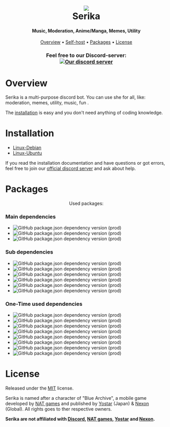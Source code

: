 <h1 align="center">
    <br>
    <a href="https://github.com/yamaiYuzuru/serika">
    <img src="https://i.imgur.com/PxbWf1E.jpg">
    </a>
    <br>
    Serika
</h1>

<h4 align="center">Music, Moderation, Anime/Manga, Memes, Utility</h4>

<p align="center">
<a href="#overview">Overview</a>
• <a href="#installation">Self-host</a>
• <a href="#packages">Packages</a>
• <a href="#license">License</a>
</p>

<h3 align="center">Feel free to our Discord-server:<br>
<a href="https://discord.gg/Jn79gkdyVZ"><img src="https://discordapp.com/api/guilds/957307553858084944/widget.png?style=banner3" alt="Our discord server"></a>
</h3>

# Overview

Serika is a multi-purpose discord bot. You can use she for all, like: moderation, memes, utility, music, fun <!--or nsfw (for the horny dudes. xD)-->.

The [installation](#installation) is easy and you don't need anything of coding knowledge.

# Installation
- [Linux-Debian](/docs/install/linux_deb.md)
- [Linux-Ubuntu](/docs/install/linux_ubu.md)

If you read the installation documentation and have questions or got errors, feel free to join our [official discord server](https://discord.gg/Jn79gkdyVZ) and ask about help.

# Packages

<p align="center">
Used packages:
</p>

### Main dependencies
- <img alt="GitHub package.json dependency version (prod)" src="https://img.shields.io/github/package-json/dependency-version/yamaiYuzuru/serika/discord.js?logo=NPM&style=plastic">
- <img alt="GitHub package.json dependency version (prod)" src="https://img.shields.io/github/package-json/dependency-version/yamaiYuzuru/serika/mongoose?logo=NPM&style=plastic">
- <img alt="GitHub package.json dependency version (prod)" src="https://img.shields.io/github/package-json/dependency-version/yamaiYuzuru/serika/@discordjs/builders?logo=NPM&style=plastic">

### Sub dependencies
- <img alt="GitHub package.json dependency version (prod)" src="https://img.shields.io/github/package-json/dependency-version/yamaiYuzuru/serika/@top-gg/sdk?logo=NPM&style=plastic">
- <img alt="GitHub package.json dependency version (prod)" src="https://img.shields.io/github/package-json/dependency-version/yamaiYuzuru/serika/booru?logo=NPM&style=plastic">
- <img alt="GitHub package.json dependency version (prod)" src="https://img.shields.io/github/package-json/dependency-version/yamaiYuzuru/serika/erela.js?logo=NPM&style=plastic">
- <img alt="GitHub package.json dependency version (prod)" src="https://img.shields.io/github/package-json/dependency-version/yamaiYuzuru/serika/node-fetch?logo=NPM&style=plastic">
- <img alt="GitHub package.json dependency version (prod)" src="https://img.shields.io/github/package-json/dependency-version/yamaiYuzuru/serika/snekfetch?logo=NPM&style=plastic">
- <img alt="GitHub package.json dependency version (prod)" src="https://img.shields.io/github/package-json/dependency-version/yamaiYuzuru/serika/booru?logo=NPM&style=plastic">

### One-Time used dependencies
- <img alt="GitHub package.json dependency version (prod)" src="https://img.shields.io/github/package-json/dependency-version/yamaiYuzuru/serika/@zuzak/owo?logo=NPM&style=plastic">
- <img alt="GitHub package.json dependency version (prod)" src="https://img.shields.io/github/package-json/dependency-version/yamaiYuzuru/serika/discordutility?logo=NPM&style=plastic">
- <img alt="GitHub package.json dependency version (prod)" src="https://img.shields.io/github/package-json/dependency-version/yamaiYuzuru/serika/dotenv?logo=NPM&style=plastic">
- <img alt="GitHub package.json dependency version (prod)" src="https://img.shields.io/github/package-json/dependency-version/yamaiYuzuru/serika/shortid?logo=NPM&style=plastic">
- <img alt="GitHub package.json dependency version (prod)" src="https://img.shields.io/github/package-json/dependency-version/yamaiYuzuru/serika/@discordjs/rest?logo=NPM&style=plastic">
- <img alt="GitHub package.json dependency version (prod)" src="https://img.shields.io/github/package-json/dependency-version/yamaiYuzuru/serika/discord-api-types?logo=NPM&style=plastic">
- <img alt="GitHub package.json dependency version (prod)" src="https://img.shields.io/github/package-json/dependency-version/yamaiYuzuru/serika/random-puppy?logo=NPM&style=plastic">
- <img alt="GitHub package.json dependency version (prod)" src="https://img.shields.io/github/package-json/dependency-version/yamaiYuzuru/serika/@discordjs/builders?logo=NPM&style=plastic">

# License

Released under the [MIT](/LICENSE) license.

Serika is named after a character of "Blue Archive", a mobile game developed by [NAT games](https://natgames.co.kr/en) and published by [Yostar](https://www.yo-star.com/) (Japan) & [Nexon](https://nexon.com) (Global). All rights goes to ther respective owners.

**Serika are not affiliated with [Discord](https://discord.com), [NAT games](https://natgames.co.kr/en), [Yostar](https://www.yo-star.com/) and [Nexon](https://nexon.com).**
